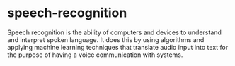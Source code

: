 # speech-recognition
Speech recognition is the ability of computers and devices to understand and interpret spoken language. It does this by using algorithms and applying machine learning techniques that translate audio input into text for the purpose of having a voice communication with systems. 
